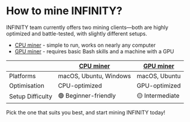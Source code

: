 # How to mine INFINITY?

INFINITY team currently offers two mining clients—both are highly optimized and battle-tested, with slightly different setups.
- [CPU miner](https://github.com/8finity-xyz/miner-cpu-go) - simple to run, works on nearly any computer
- [GPU miner](https://github.com/8finity-xyz/miner-gpu-python) - requires basic Bash skills and a machine with a GPU

| | [CPU miner](https://github.com/8finity-xyz/miner-cpu-go) | [GPU miner](https://github.com/8finity-xyz/miner-gpu-python) |
|--|--|--|
|Platforms| macOS, Ubuntu, Windows| macOS, Ubuntu|
| Optimisation | CPU-optimized | GPU-optimized |
| Setup Difficulty | 🟢 Beginner-friendly | 🟡 Intermediate |

Pick the one that suits you best, and start mining INFINITY today!
